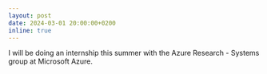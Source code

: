 ```yaml
---
layout: post
date: 2024-03-01 20:00:00+0200
inline: true
---
```


I will be doing an internship this summer with the Azure Research - Systems group at Microsoft Azure.